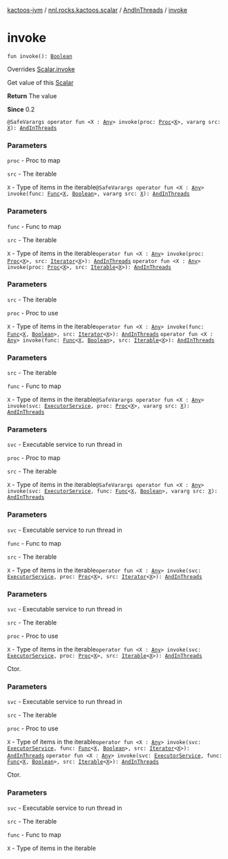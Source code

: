 [kactoos-jvm](../../index.md) / [nnl.rocks.kactoos.scalar](../index.md) / [AndInThreads](index.md) / [invoke](./invoke.md)

# invoke

`fun invoke(): `[`Boolean`](https://kotlinlang.org/api/latest/jvm/stdlib/kotlin/-boolean/index.html)

Overrides [Scalar.invoke](../../nnl.rocks.kactoos/-scalar/invoke.md)

Get value of this [Scalar](../../nnl.rocks.kactoos/-scalar/index.md)

**Return**
The value

**Since**
0.2

`@SafeVarargs operator fun <X : `[`Any`](https://kotlinlang.org/api/latest/jvm/stdlib/kotlin/-any/index.html)`> invoke(proc: `[`Proc`](../../nnl.rocks.kactoos/-proc/index.md)`<`[`X`](invoke.md#X)`>, vararg src: `[`X`](invoke.md#X)`): `[`AndInThreads`](index.md)

### Parameters

`proc` - Proc to map

`src` - The iterable

`X` - Type of items in the iterable`@SafeVarargs operator fun <X : `[`Any`](https://kotlinlang.org/api/latest/jvm/stdlib/kotlin/-any/index.html)`> invoke(func: `[`Func`](../../nnl.rocks.kactoos/-func/index.md)`<`[`X`](invoke.md#X)`, `[`Boolean`](https://kotlinlang.org/api/latest/jvm/stdlib/kotlin/-boolean/index.html)`>, vararg src: `[`X`](invoke.md#X)`): `[`AndInThreads`](index.md)

### Parameters

`func` - Func to map

`src` - The iterable

`X` - Type of items in the iterable`operator fun <X : `[`Any`](https://kotlinlang.org/api/latest/jvm/stdlib/kotlin/-any/index.html)`> invoke(proc: `[`Proc`](../../nnl.rocks.kactoos/-proc/index.md)`<`[`X`](invoke.md#X)`>, src: `[`Iterator`](https://kotlinlang.org/api/latest/jvm/stdlib/kotlin.collections/-iterator/index.html)`<`[`X`](invoke.md#X)`>): `[`AndInThreads`](index.md)
`operator fun <X : `[`Any`](https://kotlinlang.org/api/latest/jvm/stdlib/kotlin/-any/index.html)`> invoke(proc: `[`Proc`](../../nnl.rocks.kactoos/-proc/index.md)`<`[`X`](invoke.md#X)`>, src: `[`Iterable`](https://kotlinlang.org/api/latest/jvm/stdlib/kotlin.collections/-iterable/index.html)`<`[`X`](invoke.md#X)`>): `[`AndInThreads`](index.md)

### Parameters

`src` - The iterable

`proc` - Proc to use

`X` - Type of items in the iterable`operator fun <X : `[`Any`](https://kotlinlang.org/api/latest/jvm/stdlib/kotlin/-any/index.html)`> invoke(func: `[`Func`](../../nnl.rocks.kactoos/-func/index.md)`<`[`X`](invoke.md#X)`, `[`Boolean`](https://kotlinlang.org/api/latest/jvm/stdlib/kotlin/-boolean/index.html)`>, src: `[`Iterator`](https://kotlinlang.org/api/latest/jvm/stdlib/kotlin.collections/-iterator/index.html)`<`[`X`](invoke.md#X)`>): `[`AndInThreads`](index.md)
`operator fun <X : `[`Any`](https://kotlinlang.org/api/latest/jvm/stdlib/kotlin/-any/index.html)`> invoke(func: `[`Func`](../../nnl.rocks.kactoos/-func/index.md)`<`[`X`](invoke.md#X)`, `[`Boolean`](https://kotlinlang.org/api/latest/jvm/stdlib/kotlin/-boolean/index.html)`>, src: `[`Iterable`](https://kotlinlang.org/api/latest/jvm/stdlib/kotlin.collections/-iterable/index.html)`<`[`X`](invoke.md#X)`>): `[`AndInThreads`](index.md)

### Parameters

`src` - The iterable

`func` - Func to map

`X` - Type of items in the iterable`@SafeVarargs operator fun <X : `[`Any`](https://kotlinlang.org/api/latest/jvm/stdlib/kotlin/-any/index.html)`> invoke(svc: `[`ExecutorService`](http://docs.oracle.com/javase/8/docs/api/java/util/concurrent/ExecutorService.html)`, proc: `[`Proc`](../../nnl.rocks.kactoos/-proc/index.md)`<`[`X`](invoke.md#X)`>, vararg src: `[`X`](invoke.md#X)`): `[`AndInThreads`](index.md)

### Parameters

`svc` - Executable service to run thread in

`proc` - Proc to map

`src` - The iterable

`X` - Type of items in the iterable`@SafeVarargs operator fun <X : `[`Any`](https://kotlinlang.org/api/latest/jvm/stdlib/kotlin/-any/index.html)`> invoke(svc: `[`ExecutorService`](http://docs.oracle.com/javase/8/docs/api/java/util/concurrent/ExecutorService.html)`, func: `[`Func`](../../nnl.rocks.kactoos/-func/index.md)`<`[`X`](invoke.md#X)`, `[`Boolean`](https://kotlinlang.org/api/latest/jvm/stdlib/kotlin/-boolean/index.html)`>, vararg src: `[`X`](invoke.md#X)`): `[`AndInThreads`](index.md)

### Parameters

`svc` - Executable service to run thread in

`func` - Func to map

`src` - The iterable

`X` - Type of items in the iterable`operator fun <X : `[`Any`](https://kotlinlang.org/api/latest/jvm/stdlib/kotlin/-any/index.html)`> invoke(svc: `[`ExecutorService`](http://docs.oracle.com/javase/8/docs/api/java/util/concurrent/ExecutorService.html)`, proc: `[`Proc`](../../nnl.rocks.kactoos/-proc/index.md)`<`[`X`](invoke.md#X)`>, src: `[`Iterator`](https://kotlinlang.org/api/latest/jvm/stdlib/kotlin.collections/-iterator/index.html)`<`[`X`](invoke.md#X)`>): `[`AndInThreads`](index.md)

### Parameters

`svc` - Executable service to run thread in

`src` - The iterable

`proc` - Proc to use

`X` - Type of items in the iterable`operator fun <X : `[`Any`](https://kotlinlang.org/api/latest/jvm/stdlib/kotlin/-any/index.html)`> invoke(svc: `[`ExecutorService`](http://docs.oracle.com/javase/8/docs/api/java/util/concurrent/ExecutorService.html)`, proc: `[`Proc`](../../nnl.rocks.kactoos/-proc/index.md)`<`[`X`](invoke.md#X)`>, src: `[`Iterable`](https://kotlinlang.org/api/latest/jvm/stdlib/kotlin.collections/-iterable/index.html)`<`[`X`](invoke.md#X)`>): `[`AndInThreads`](index.md)

Ctor.

### Parameters

`svc` - Executable service to run thread in

`src` - The iterable

`proc` - Proc to use

`X` - Type of items in the iterable`operator fun <X : `[`Any`](https://kotlinlang.org/api/latest/jvm/stdlib/kotlin/-any/index.html)`> invoke(svc: `[`ExecutorService`](http://docs.oracle.com/javase/8/docs/api/java/util/concurrent/ExecutorService.html)`, func: `[`Func`](../../nnl.rocks.kactoos/-func/index.md)`<`[`X`](invoke.md#X)`, `[`Boolean`](https://kotlinlang.org/api/latest/jvm/stdlib/kotlin/-boolean/index.html)`>, src: `[`Iterator`](https://kotlinlang.org/api/latest/jvm/stdlib/kotlin.collections/-iterator/index.html)`<`[`X`](invoke.md#X)`>): `[`AndInThreads`](index.md)
`operator fun <X : `[`Any`](https://kotlinlang.org/api/latest/jvm/stdlib/kotlin/-any/index.html)`> invoke(svc: `[`ExecutorService`](http://docs.oracle.com/javase/8/docs/api/java/util/concurrent/ExecutorService.html)`, func: `[`Func`](../../nnl.rocks.kactoos/-func/index.md)`<`[`X`](invoke.md#X)`, `[`Boolean`](https://kotlinlang.org/api/latest/jvm/stdlib/kotlin/-boolean/index.html)`>, src: `[`Iterable`](https://kotlinlang.org/api/latest/jvm/stdlib/kotlin.collections/-iterable/index.html)`<`[`X`](invoke.md#X)`>): `[`AndInThreads`](index.md)

Ctor.

### Parameters

`svc` - Executable service to run thread in

`src` - The iterable

`func` - Func to map

`X` - Type of items in the iterable